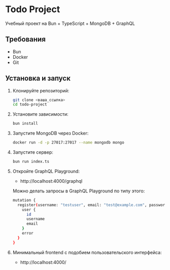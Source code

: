 # Todo Project

Учебный проект на Bun + TypeScript + MongoDB + GraphQL

## Требования

- Bun
- Docker
- Git

## Установка и запуск

1. Клонируйте репозиторий:
   ```sh
   git clone <ваша_ссылка>
   cd todo-project
   ```

2. Установите зависимости:
   ```sh
   bun install
   ```

3. Запустите MongoDB через Docker:
   ```sh
   docker run -d -p 27017:27017 --name mongodb mongo
   ```

4. Запустите сервер:
   ```sh
   bun run index.ts
   ```

5. Откройте GraphQL Playground:
   - http://localhost:4000/graphql

   Можно делать запросы в GraphQL Playground по типу этого:
   ```sh
   mutation {
     register(username: "testuser", email: "test@example.com", password: "password123") {
       user {
         id
         username
         email
       }
       error
     }
   }
   ```

6. Минимальный frontend с подобием пользовательского интерфейса: 
   - http://localhost:4000/
  
